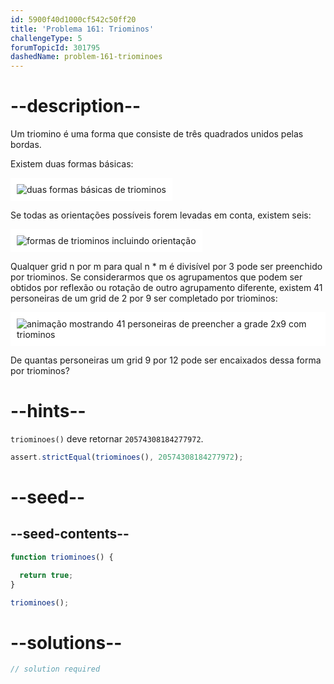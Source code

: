 ```yaml
---
id: 5900f40d1000cf542c50ff20
title: 'Problema 161: Triominos'
challengeType: 5
forumTopicId: 301795
dashedName: problem-161-triominoes
---
```


# --description--

Um triomino é uma forma que consiste de três quadrados unidos pelas bordas.

Existem duas formas básicas:

<img class="img-responsive center-block" alt="duas formas básicas de triominos" src="https://cdn.freecodecamp.org/curriculum/project-euler/triominoes-1.gif" style="background-color: white; padding: 10px;" />

Se todas as orientações possíveis forem levadas em conta, existem seis:

<img class="img-responsive center-block" alt="formas de triominos incluindo orientação" src="https://cdn.freecodecamp.org/curriculum/project-euler/triominoes-2.gif" style="background-color: white; padding: 10px;" />

Qualquer grid n por m para qual n * m é divisível por 3 pode ser preenchido por triominos. Se considerarmos que os agrupamentos que podem ser obtidos por reflexão ou rotação de outro agrupamento diferente, existem 41 personeiras de um grid de 2 por 9 ser completado por triominos:

<img class="img-responsive center-block" alt="animação mostrando 41 personeiras de preencher a grade 2x9 com triominos" src="https://cdn.freecodecamp.org/curriculum/project-euler/triominoes-3.gif" style="background-color: white; padding: 10px;" />

De quantas personeiras um grid 9 por 12 pode ser encaixados dessa forma por triominos?

# --hints--

`triominoes()` deve retornar `20574308184277972`.

```js
assert.strictEqual(triominoes(), 20574308184277972);
```

# --seed--

## --seed-contents--

```js
function triominoes() {

  return true;
}

triominoes();
```

# --solutions--

```js
// solution required
```
